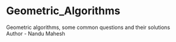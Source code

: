 # Geometric_Algorithms

Geometric algorithms, some common questions and their solutions
<br>
Author - Nandu Mahesh
